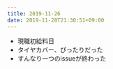 ```yaml
---
title: 2019-11-26
date: 2019-11-28T21:30:51+09:00
---
```


- 現職初給料日
- タイヤカバー、ぴったりだった
- すんなり一つのissueが終わった
